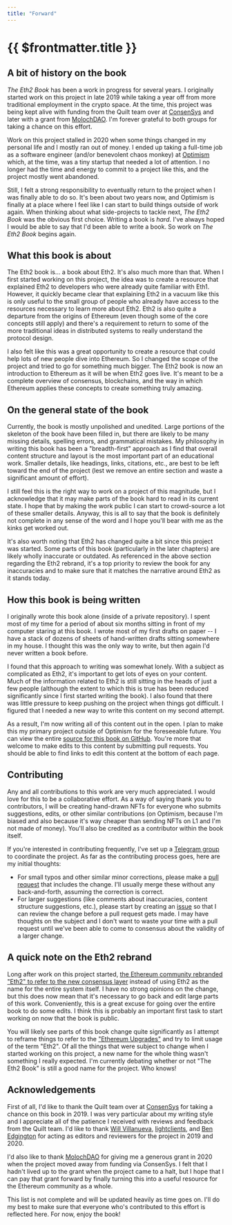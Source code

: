 ```yaml
---
title: "Forward"
---
```


# {{ $frontmatter.title }}

## A bit of history on the book

*The Eth2 Book* has been a work in progress for several years. I originally started work on this project in late 2019 while taking a year off from more traditional employment in the crypto space. At the time, this project was being kept alive with funding from the Quilt team over at [ConsenSys](https://consensys.net/) and later with a grant from [MolochDAO](https://molochdao.com/). I'm forever grateful to both groups for taking a chance on this effort.

Work on this project stalled in 2020 when some things changed in my personal life and I mostly ran out of money. I ended up taking a full-time job as a software engineer (and/or benevolent chaos monkey) at [Optimism](https://optimism.io) which, at the time, was a tiny startup that needed a lot of attention. I no longer had the time and energy to commit to a project like this, and the project mostly went abandoned.

Still, I felt a strong responsibility to eventually return to the project when I was finally able to do so. It's been about two years now, and Optimism is finally at a place where I feel like I can start to build things outside of work again. When thinking about what side-projects to tackle next, *The Eth2 Book* was the obvious first choice. Writing a book is *hard*. I've always hoped I would be able to say that I'd been able to write a book. So work on *The Eth2 Book* begins again.

## What this book is about

The Eth2 book is... a book about Eth2. It's also much more than that. When I first started working on this project, the idea was to create a resource that explained Eth2 to developers who were already quite familiar with Eth1. However, it quickly became clear that explaining Eth2 in a vacuum like this is only useful to the small group of people who already have access to the resources necessary to learn more about Eth2. Eth2 is also quite a departure from the origins of Ethereum (even though some of the core concepts still apply) and there's a requirement to return to some of the more traditional ideas in distributed systems to really understand the protocol design.

I also felt like this was a great opportunity to create a resource that could help lots of new people dive into Ethereum. So I changed the scope of the project and tried to go for something much bigger. The Eth2 book is now an introduction to Ethereum as it will be when Eth2 goes live. It's meant to be a complete overview of consensus, blockchains, and the way in which Ethereum applies these concepts to create something truly amazing.

## On the general state of the book

Currently, the book is mostly unpolished and unedited. Large portions of the skeleton of the book have been filled in, but there are likely to be many missing details, spelling errors, and grammatical mistakes. My philosophy in writing this book has been a "breadth-first" approach as I find that overall content structure and layout is the most important part of an educational work. Smaller details, like headings, links, citations, etc., are best to be left toward the end of the project (lest we remove an entire section and waste a significant amount of effort).

I still feel this is the right way to work on a project of this magnitude, but I acknowledge that it may make parts of the book hard to read in its current state. I hope that by making the work public I can start to crowd-source a lot of these smaller details. Anyway, this is all to say that the book is definitely not complete in any sense of the word and I hope you'll bear with me as the kinks get worked out.

It's also worth noting that Eth2 has changed quite a bit since this project was started. Some parts of this book (particularly in the later chapters) are likely wholly inaccurate or outdated. As referenced in the above section regarding the Eth2 rebrand, it's a top priority to review the book for any inaccuracies and to make sure that it matches the narrative around Eth2 as it stands today.

## How this book is being written

I originally wrote this book alone (inside of a private repository). I spent most of my time for a period of about six months sitting in front of my computer staring at this book. I wrote most of my first drafts on paper -- I have a stack of dozens of sheets of hand-written drafts sitting somewhere in my house. I thought this was the only way to write, but then again I'd never written a book before.

I found that this approach to writing was somewhat lonely. With a subject as complicated as Eth2, it's important to get lots of eyes on your content. Much of the information related to Eth2 is still sitting in the heads of just a few people (although the extent to which this is true has been reduced significantly since I first started writing the book). I also found that there was little pressure to keep pushing on the project when things got difficult. I figured that I needed a new way to write this content on my second attempt.

As a result, I'm now writing all of this content out in the open. I plan to make this my primary project outside of Optimism for the foreseeable future. You can view the entire [source for this book on GitHub](https://github.com/smartcontracts/eth2-book). You're more that welcome to make edits to this content by submitting pull requests. You should be able to find links to edit this content at the bottom of each page.

## Contributing

Any and all contributions to this work are very much appreciated. I would love for this to be a collaborative effort. As a way of saying thank you to contributors, I will be creating hand-drawn NFTs for everyone who submits suggestions, edits, or other similar contributions (on Optimism, because I'm biased and also because it's way cheaper than sending NFTs on L1 and I'm not made of money). You'll also be credited as a contributor within the book itself.

If you're interested in contributing frequently, I've set up a [Telegram group](https://t.me/+QdbYrQtP0zE3ZDVh) to coordinate the project. As far as the contributing process goes, here are my initial thoughts:

- For small typos and other similar minor corrections, please make a [pull request](https://github.com/smartcontracts/eth2-book/pulls) that includes the change. I'll usually merge these without any back-and-forth, assuming the correction is correct.
- For larger suggestions (like comments about inaccuracies, content structure suggestions, etc.), please start by creating an [issue](https://github.com/smartcontracts/eth2-book/issues) so that I can review the change before a pull request gets made. I may have thoughts on the subject and I don't want to waste your time with a pull request until we've been able to come to consensus about the validity of a larger change.

## A quick note on the Eth2 rebrand

Long after work on this project started, [the Ethereum community rebranded "Eth2" to refer to the new consensus layer](https://blog.ethereum.org/2022/01/24/the-great-eth2-renaming/) instead of using Eth2 as the name for the entire system itself. I have no strong opinions on the change, but this does now mean that it's necessary to go back and edit large parts of this work. Conveniently, this is a great excuse for going over the entire book to do some edits. I think this is probably an important first task to start working on now that the book is public.

You will likely see parts of this book change quite significantly as I attempt to reframe things to refer to the ["Ethereum Upgrades"](https://ethereum.org/en/upgrades/) and try to limit usage of the term "Eth2". Of all the things that were subject to change when I started working on this project, a new name for the whole thing wasn't something I really expected. I'm currently debating whether or not "The Eth2 Book" is still a good name for the project. Who knows!

## Acknowledgements

First of all, I'd like to thank the Quilt team over at [ConsenSys](https://consensys.net/) for taking a chance on this book in 2019. I was very particular about my writing style and I appreciate all of the patience I received with reviews and feedback from the Quilt team. I'd like to thank [Will Villanueva](https://twitter.com/wjvill), [lightclients](https://twitter.com/lightclients), and [Ben Edgington](https://twitter.com/benjaminion_xyz) for acting as editors and reviewers for the project in 2019 and 2020.

I'd also like to thank [MolochDAO](https://molochdao.com/) for giving me a generous grant in 2020 when the project moved away from funding via ConsenSys. I felt that I hadn't lived up to the grant when the project came to a halt, but I hope that I can pay that grant forward by finally turning this into a useful resource for the Ethereum community as a whole.

This list is not complete and will be updated heavily as time goes on. I'll do my best to make sure that everyone who's contributed to this effort is reflected here. For now, enjoy the book!
